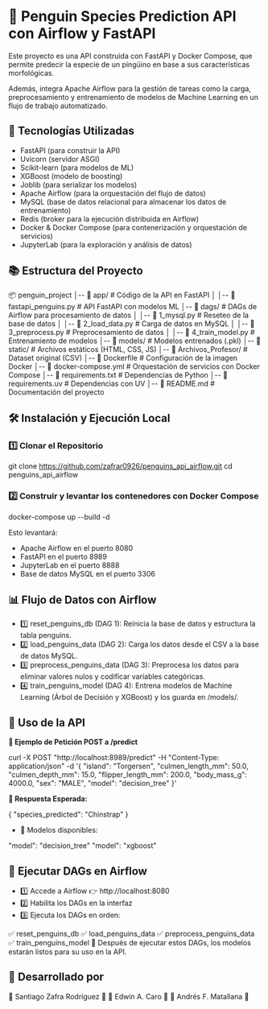 # 🐧 Penguin Species Prediction API con Airflow y FastAPI
Este proyecto es una API construida con FastAPI y Docker Compose, que permite predecir la especie de un pingüino en base a sus características morfológicas.

Además, integra Apache Airflow para la gestión de tareas como la carga, preprocesamiento y entrenamiento de modelos de Machine Learning en un flujo de trabajo automatizado.

## 🚀 Tecnologías Utilizadas
- FastAPI (para construir la API)
- Uvicorn (servidor ASGI)
- Scikit-learn (para modelos de ML)
- XGBoost (modelo de boosting)
- Joblib (para serializar los modelos)
- Apache Airflow (para la orquestación del flujo de datos)
- MySQL (base de datos relacional para almacenar los datos de entrenamiento)
- Redis (broker para la ejecución distribuida en Airflow)
- Docker & Docker Compose (para contenerización y orquestación de servicios)
- JupyterLab (para la exploración y análisis de datos)

## 📚 Estructura del Proyecto

📦 penguin_project
│-- 📂 app/                    # Código de la API en FastAPI
│   │-- 📄 fastapi_penguins.py  # API FastAPI con modelos ML
│-- 📂 dags/                   # DAGs de Airflow para procesamiento de datos
│   │-- 📄 1_mysql.py           # Reseteo de la base de datos
│   │-- 📄 2_load_data.py       # Carga de datos en MySQL
│   │-- 📄 3_preprocess.py      # Preprocesamiento de datos
│   │-- 📄 4_train_model.py     # Entrenamiento de modelos
│-- 📂 models/                 # Modelos entrenados (.pkl)
│-- 📂 static/                 # Archivos estáticos (HTML, CSS, JS)
│-- 📂 Archivos_Profesor/      # Dataset original (CSV)
│-- 📄 Dockerfile              # Configuración de la imagen Docker
│-- 📄 docker-compose.yml      # Orquestación de servicios con Docker Compose
│-- 📄 requirements.txt        # Dependencias de Python
│-- 📄 requirements.uv         # Dependencias con UV
│-- 📄 README.md               # Documentación del proyecto

## 🛠️ Instalación y Ejecución Local

### 1️⃣ Clonar el Repositorio

git clone https://github.com/zafrar0926/penguins_api_airflow.git
cd penguins_api_airflow

### 2️⃣ Construir y levantar los contenedores con Docker Compose

docker-compose up --build -d

Esto levantará:

- Apache Airflow en el puerto 8080
- FastAPI en el puerto 8989
- JupyterLab en el puerto 8888
- Base de datos MySQL en el puerto 3306

## 📊 Flujo de Datos con Airflow

- 1️⃣ reset_penguins_db (DAG 1): Reinicia la base de datos y estructura la tabla penguins.
- 2️⃣ load_penguins_data (DAG 2): Carga los datos desde el CSV a la base de datos MySQL.
- 3️⃣ preprocess_penguins_data (DAG 3): Preprocesa los datos para eliminar valores nulos y codificar variables categóricas.
- 4️⃣ train_penguins_model (DAG 4): Entrena modelos de Machine Learning (Árbol de Decisión y XGBoost) y los guarda en /models/.

## 📌 Uso de la API

**🔹 Ejemplo de Petición POST a /predict**

curl -X POST "http://localhost:8989/predict" -H "Content-Type: application/json" -d '{
  "island": "Torgersen",
  "culmen_length_mm": 50.0,
  "culmen_depth_mm": 15.0,
  "flipper_length_mm": 200.0,
  "body_mass_g": 4000.0,
  "sex": "MALE",
  "model": "decision_tree"
}'

**🔹 Respuesta Esperada:**

{
  "species_predicted": "Chinstrap"
}

- 📌 Modelos disponibles:

"model": "decision_tree"
"model": "xgboost"

## 🎯 Ejecutar DAGs en Airflow
- 1️⃣ Accede a Airflow 👉 http://localhost:8080
- 2️⃣ Habilita los DAGs en la interfaz
- 3️⃣ Ejecuta los DAGs en orden:

✅ reset_penguins_db
✅ load_penguins_data
✅ preprocess_penguins_data
✅ train_penguins_model
🚀 Después de ejecutar estos DAGs, los modelos estarán listos para su uso en la API.

## 👥 Desarrollado por
🔹 Santiago Zafra Rodríguez 🚀
🔹 Edwin A. Caro 🚀
🔹 Andrés F. Matallana 🚀

